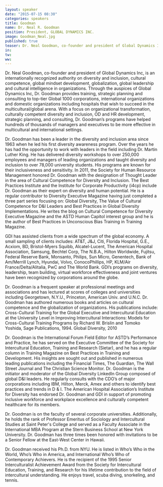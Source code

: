 ```yaml
---
layout: speaker
date: "2015-07-15 08:30"
categories: speakers
title: Goodman
name: Dr. Neal R. Goodman
position: President, GLOBAL DYNAMICS INC.
image: Goodman_Neal.jpg
published: true
teaser: Dr. Neal Goodman, co-founder and president of Global Dynamics Inc, is an internationally recognized authority on diversity and inclusion, cultural competence, global mindset development, globalization, global leadership and cultural intelligence in organizations.
in:
tw:
ww: 
---
```

Dr. Neal Goodman, co-founder and president of Global Dynamics Inc, is an internationally recognized authority on diversity and inclusion, cultural competence, global mindset development, globalization, global leadership and cultural intelligence in organizations. Through the auspices of Global Dynamics Inc, Dr. Goodman provides training, strategic planning and consulting to top-tier Global 1000 corporations, international organizations and domestic organizations including hospitals that wish to succeed in the multicultural/global arena. With a focus on organizational transformation, culturally competent diversity and inclusion, OD and HR development, strategic planning, and consulting, Dr. Goodman’s programs have helped hundreds of thousands of managers and executives to be more effective in multicultural and international settings.

Dr. Goodman has been a leader in the diversity and inclusion area since 1963 when he led his first diversity awareness program. Over the years he has had the opportunity to work with leaders in the field including Dr. Martin Luther King.  He has delivered diversity workshops to over 250,000 employees and managers of leading organizations and taught diversity and inclusion to over 78,000 university students. His programs are known for their inclusiveness and sensitivity. In 2011, the Society for Human Resource Management honored Dr. Goodman with the designation of Thought Leader in the area of Cultural Competence for Diversity and Inclusion.  The Best Practices Institute and the Institute for Corporate Productivity (i4cp) include Dr. Goodman as their expert on diversity and human potential. He is a regular contributor to Diversity Executive Magazine having just completed a three part series focusing on: Global Diversity, The Value of Cultural Competence for D&I Leaders and Best Practices in Global Diversity Implementations. He writes the blog on Cultural Competence for Diversity Executive Magazine and the ASTD Human Capitol interest group and he is the author of Best Practices in Unconscious Bias Training in Training Magazine.   

GDI has assisted clients from a wide spectrum of the global economy. A small sampling of clients includes: AT&T, J&J, Citi, Florida Hospital, G.E., Acxiom, BD, Bristol-Myers Squibb, Alcatel-Lucent, The American Hospital Association, Samsung, Bechtel Corp, The N.B.A., Hilton Worldwide, Fujitsu, Federal Reserve Bank, Monsanto, Philips, Sun Micro, Genentech, Bank of Am/Merrill Lynch, Hyundai, Volvo, ConocoPhillips, HP, KLM/Air France/Delta/Alitalia, PwC and The World Bank. GDI’s programs on diversity, leadership, team building, virtual workforce effectiveness and joint ventures have been recognized by corporations around the globe. 

Dr. Goodman is a frequent speaker at professional meetings and associations and has lectured at scores of colleges and universities including Georgetown, N.Y.U., Princeton, American Univ. and U.N.C. Dr. Goodman has authored numerous books and articles on cultural competence and the globalization of organizations. His publications include:  Cross-Cultural Training for the Global Executive and Intercultural Education at the University Level in Improving Intercultural Interactions:  Models for Cross-Cultural Training Programs by Richard W. Brislin and Tomoko Yoshida, Sage Publications, 1994. Global Diversity, 2010

Dr. Goodman is the International Forum Field Editor for ASTD’s Performance and Practice, he has served on the Executive Committee of the Society for Intercultural Education, Training and Research (Sietar), and he has a regular column in Training Magazine on Best Practices in Training and Development.  His insights are sought out and published in numerous leading publications including the Financial Times, The Guardian, The Wall Street Journal and The Christian Science Monitor. Dr. Goodman is the initiator and moderator of the Global Diversity LinkedIn Group composed of global D&I leaders.  He regularly consults with the CDO’s of major corporations including IBM, Hilton, Merck, Amex and others to identify best practices and trends in D & I.  The American Hospital Association’s Institute for Diversity has endorsed Dr. Goodman and GDI in support of promoting inclusive workforce and workplace excellence and culturally competent healthcare for its members. 

Dr. Goodman is on the faculty of several corporate universities. Additionally, he holds the rank of Professor Emeritus of Sociology and Intercultural Studies at Saint Peter's College and served as a Faculty Associate in the International MBA Program at the Stern Business School at New York University. Dr. Goodman has three times been honored with invitations to be a Senior Fellow at the East-West Center in Hawaii.  

Dr. Goodman received his Ph.D. from NYU. He is listed in Who’s Who in the World, Who’s Who in America, and International Who’s Who of Contemporary Achievers. He is the recipient of the 1995 Senior Interculturalist Achievement Award from the Society for Intercultural Education, Training, and Research for his lifetime contribution to the field of intercultural understanding. He enjoys travel, scuba diving, snorkeling, and tennis.

